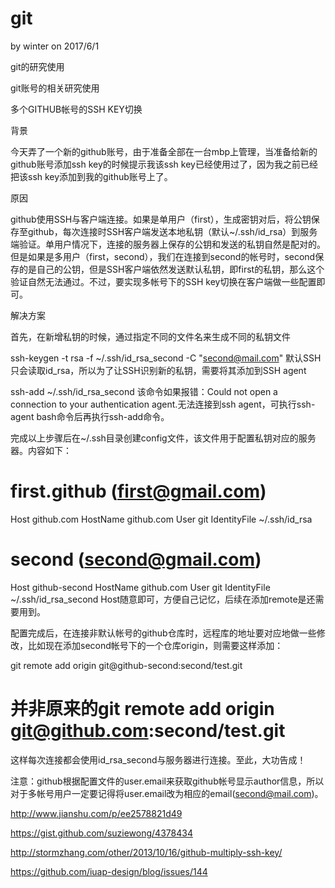 # git

by winter on 2017/6/1

git的研究使用

git账号的相关研究使用

多个GITHUB帐号的SSH KEY切换

背景

今天弄了一个新的github账号，由于准备全部在一台mbp上管理，当准备给新的github账号添加ssh key的时候提示我该ssh key已经使用过了，因为我之前已经把该ssh key添加到我的github账号上了。

原因

github使用SSH与客户端连接。如果是单用户（first），生成密钥对后，将公钥保存至github，每次连接时SSH客户端发送本地私钥（默认~/.ssh/id_rsa）到服务端验证。单用户情况下，连接的服务器上保存的公钥和发送的私钥自然是配对的。但是如果是多用户（first，second），我们在连接到second的帐号时，second保存的是自己的公钥，但是SSH客户端依然发送默认私钥，即first的私钥，那么这个验证自然无法通过。不过，要实现多帐号下的SSH key切换在客户端做一些配置即可。

解决方案

首先，在新增私钥的时候，通过指定不同的文件名来生成不同的私钥文件

ssh-keygen -t rsa -f ~/.ssh/id_rsa_second -C "second@mail.com"
默认SSH只会读取id_rsa，所以为了让SSH识别新的私钥，需要将其添加到SSH agent

ssh-add ~/.ssh/id_rsa_second
该命令如果报错：Could not open a connection to your authentication agent.无法连接到ssh agent，可执行ssh-agent bash命令后再执行ssh-add命令。

完成以上步骤后在~/.ssh目录创建config文件，该文件用于配置私钥对应的服务器。内容如下：

# first.github (first@gmail.com)
Host github.com
HostName github.com
User git
IdentityFile ~/.ssh/id_rsa

# second (second@gmail.com)
Host github-second
HostName github.com
User git
IdentityFile ~/.ssh/id_rsa_second
Host随意即可，方便自己记忆，后续在添加remote是还需要用到。

配置完成后，在连接非默认帐号的github仓库时，远程库的地址要对应地做一些修改，比如现在添加second帐号下的一个仓库origin，则需要这样添加：

git remote add origin git@github-second:second/test.git
# 并非原来的git remote add origin git@github.com:second/test.git
这样每次连接都会使用id_rsa_second与服务器进行连接。至此，大功告成！

注意：github根据配置文件的user.email来获取github帐号显示author信息，所以对于多帐号用户一定要记得将user.email改为相应的email(second@mail.com)。

http://www.jianshu.com/p/ee2578821d49

https://gist.github.com/suziewong/4378434

http://stormzhang.com/other/2013/10/16/github-multiply-ssh-key/

https://github.com/iuap-design/blog/issues/144